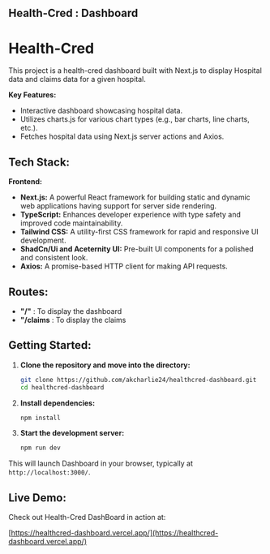 ## Health-Cred : Dashboard

# Health-Cred

This project is a health-cred dashboard built with Next.js to display Hospital data and claims data for a given hospital.

**Key Features:**

- Interactive dashboard showcasing hospital data.
- Utilizes charts.js for various chart types (e.g., bar charts, line charts, etc.).
- Fetches hospital data using Next.js server actions and Axios.

## Tech Stack:

**Frontend:**

* **Next.js:** A powerful React framework for building static and dynamic web applications having support for server side rendering.
* **TypeScript:** Enhances developer experience with type safety and improved code maintainability.
* **Tailwind CSS:** A utility-first CSS framework for rapid and responsive UI development.
* **ShadCn/Ui and Aceternity UI:** Pre-built UI components for a polished and consistent look.
* **Axios:** A promise-based HTTP client for making API requests.

## Routes:

* **"/"** : To display the dashboard
* **"/claims** : To display the claims


## Getting Started:

1. **Clone the repository and move into the directory:**

   ```bash
   git clone https://github.com/akcharlie24/healthcred-dashboard.git
   cd healthcred-dashboard
   ```

2. **Install dependencies:**

   ```bash
   npm install
   ```

3. **Start the development server:**

   ```bash
   npm run dev
   ```

This will launch Dashboard in your browser, typically at `http://localhost:3000/`.

## Live Demo:

Check out Health-Cred DashBoard in action at: 

[https://healthcred-dashboard.vercel.app/](https://healthcred-dashboard.vercel.app/)
